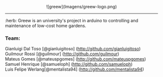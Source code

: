 <center> ![greew](Imagens/greew-logo.png) </center>
<hr>
:herb: Greew is an university's project in arduino to controlling and maintenance of low-cost home gardens.

### Team: <br>
Gianluigi Dal Toso [@gianluigitoso] (http://github.com/gianluigitoso) <br>
Guilmour Rossi [@guilmour] (http://github.com/guilmour) <br>
Mateus Gomes [@mateuspgomes] (http://github.com/mateuspgomes) <br>
Samuel Henrique [@samueloph] (http://github.com/samueloph) <br>
Luis Felipe Werlang[@mentalista94] (http://github.com/mentalista94) <br>
